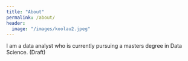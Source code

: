 ```yaml
---
title: "About"
permalink: /about/
header:
  image: "/images/koolau2.jpeg"
---
```


I am a data analyst who is currently pursuing a masters degree in Data Science. (Draft)
